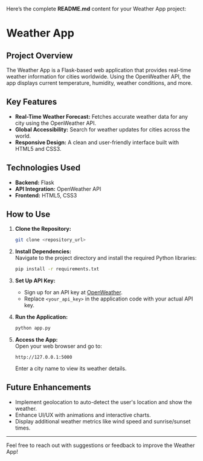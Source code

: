 Here’s the complete **README.md** content for your Weather App project:


# Weather App  

## Project Overview  
The Weather App is a Flask-based web application that provides real-time weather information for cities worldwide. Using the OpenWeather API, the app displays current temperature, humidity, weather conditions, and more.  

## Key Features  
- **Real-Time Weather Forecast:** Fetches accurate weather data for any city using the OpenWeather API.  
- **Global Accessibility:** Search for weather updates for cities across the world.  
- **Responsive Design:** A clean and user-friendly interface built with HTML5 and CSS3.  

## Technologies Used  
- **Backend:** Flask  
- **API Integration:** OpenWeather API  
- **Frontend:** HTML5, CSS3  

## How to Use  
1. **Clone the Repository:**  
   ```bash  
   git clone <repository_url>  
   ```  

2. **Install Dependencies:**  
   Navigate to the project directory and install the required Python libraries:  
   ```bash  
   pip install -r requirements.txt  
   ```  

3. **Set Up API Key:**  
   - Sign up for an API key at [OpenWeather](https://openweathermap.org/api).  
   - Replace `<your_api_key>` in the application code with your actual API key.  

4. **Run the Application:**  
   ```bash  
   python app.py  
   ```  

5. **Access the App:**  
   Open your web browser and go to:  
   ```
   http://127.0.0.1:5000  
   ```  
   Enter a city name to view its weather details.  

## Future Enhancements  
- Implement geolocation to auto-detect the user's location and show the weather.  
- Enhance UI/UX with animations and interactive charts.  
- Display additional weather metrics like wind speed and sunrise/sunset times.  


---

Feel free to reach out with suggestions or feedback to improve the Weather App!  

